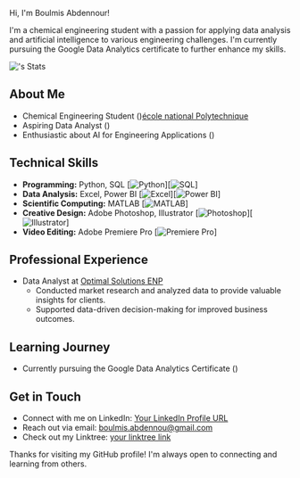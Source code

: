 Hi, I'm Boulmis Abdennour! 

I'm a chemical engineering student with a passion for applying data analysis and artificial intelligence to various engineering challenges. I'm currently pursuing the Google Data Analytics certificate to further enhance my skills.

![<username>'s Stats](https://github-readme-stats.vercel.app/api?username=<username>&theme=vue-dark&show_icons=true&hide_border=true&count_private=true)

##  About Me

* Chemical Engineering Student ()[école national Polytechnique](https://www.linkedin.com/school/ecole-nationale-polytechnique-enp---algeria/)
* Aspiring Data Analyst ()
* Enthusiastic about AI for Engineering Applications ()

##  Technical Skills

* **Programming:** Python, SQL [![Python](https://img.shields.io/badge/Python-3.x-blue.svg)][![SQL](https://img.shields.io/badge/SQL-latest-brightgreen.svg)]
* **Data Analysis:** Excel, Power BI [![Excel](https://img.shields.io/badge/Microsoft_Excel-2019-blue.svg)][![Power BI](https://img.shields.io/badge/Power_BI-latest-orange.svg)]
* **Scientific Computing:** MATLAB [![MATLAB](https://img.shields.io/badge/MATLAB-R2023a-blue.svg)]
* **Creative Design:** Adobe Photoshop, Illustrator [![Photoshop](https://img.shields.io/badge/Adobe_Photoshop-CC-blue.svg)][![Illustrator](https://img.shields.io/badge/Adobe_Illustrator-CC-blue.svg)]
* **Video Editing:** Adobe Premiere Pro [![Premiere Pro](https://img.shields.io/badge/Adobe_Premiere_Pro-CC-blue.svg)]

##  Professional Experience

* Data Analyst at [Optimal Solutions ENP](https://www.linkedin.com/company/enp-optimal-solutions/mycompany/)
    * Conducted market research and analyzed data to provide valuable insights for clients.
    * Supported data-driven decision-making for improved business outcomes.

##  Learning Journey

* Currently pursuing the Google Data Analytics Certificate ()

##  Get in Touch

* Connect with me on LinkedIn: [Your LinkedIn Profile URL](https://www.linkedin.com/in/abdennourboulmis/)
* Reach out via email: boulmis.abdennou@gmail.com
* Check out my Linktree: [your linktree link](https://linktr.ee/abdennour_boulmis)

Thanks for visiting my GitHub profile! I'm always open to connecting and learning from others.
